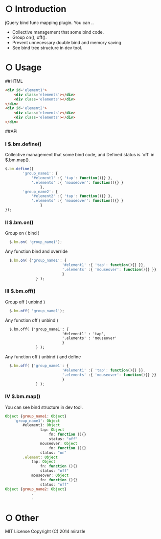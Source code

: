 # ○ Introduction

jQuery bind func mapping plugin.
You can .. 
- Collective management that some bind code.
- Group on(), off().
- Prevent unnecessary double bind and memory saving
- See bind tree structure in dev tool. 

# ○ Usage

##HTML
```html
<div id='element1'>
	<div class='elements'></div>
	<div class='elements'></div>
</div>
<div id='element2'>
	<div class='elements'></div>
	<div class='elements'></div>
</div>
```
##API

### Ⅰ $.bm.define()
Collective management that some bind code, and
Defined status is 'off' in $.bm.map().

```javascript
$.bm.define({
		'group_name1': {
			'#element1' :{ 'tap': function(){} },
			'.elements' :{ 'mouseover': function(){} }
                },
		'group_name2': {
			'#element2' :{ 'tap': function(){} },
			'.elements' :{ 'mouseover': function(){} }
                }
});
```

### Ⅱ $.bm.on()
Group on ( bind )
```javascript
  $.bm.on( 'group_name1');
```
Any function bind and override
```javascript
  $.bm.on( {'group_name1': {
                          '#element1' :{ 'tap': function(){} }},
                          '.elements' :{ 'mouseover': function(){} }}
                          }
              } );
```
### Ⅲ $.bm.off()
Group off ( unbind )
```javascript
  $.bm.off( 'group_name1');
```
Any function off ( unbind )
```html
  $.bm.off( {'group_name1': {
                          '#element1' : 'tap',
                          '.elements' : 'mouseover'
                          }
              } );
```
Any function off ( unbind ) and define
```javascript
  $.bm.off( {'group_name1': {
                          '#element1' :{ 'tap': function(){} }},
                          '.elements' :{ 'mouseover': function(){} }}
                          }
              } );
```
### Ⅳ $.bm.map()
You can see bind structure in dev tool.
```javascript
Object {group_name1: Object}
	'group_name1': Object
		#element1: Object
      			tap: Object
        			fn: function (){}
        			status: "off"
      			mouseover: Object
        			fn: function (){}
				status: "on"
		.element: Object
			tap: Object
				fn: function (){}
				status: "off"
			mouseover: Object
				fn: function (){}
				status: "off"
Object {group_name2: Object}
			.
			.
```
# ○ Other
MIT License
 Copyright (C) 2014 mirazle

